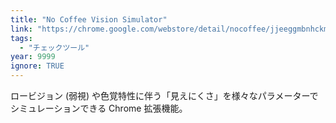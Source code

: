 ```yaml
---
title: "No Coffee Vision Simulator"
link: "https://chrome.google.com/webstore/detail/nocoffee/jjeeggmbnhckmgdhmgdckeigabjfbddl"
tags:
  - "チェックツール"
year: 9999
ignore: TRUE
---
```


ロービジョン (弱視) や色覚特性に伴う「見えにくさ」を様々なパラメーターでシミュレーションできる Chrome 拡張機能。
